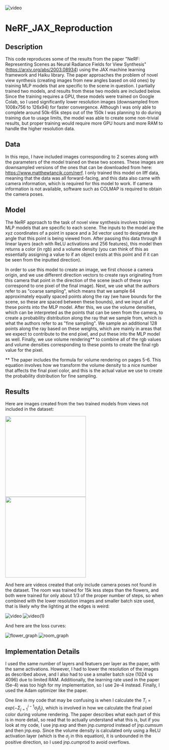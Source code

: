 ![video](https://user-images.githubusercontent.com/93054906/212564586-27b5ec87-bcd0-4e13-af68-af8f1116cf87.gif)
# NeRF_JAX_Reproduction
## Description
This code reproduces some of the results from the paper "NeRF: Representing Scenes as Neural Radiance Fields for View Synthesis" (https://arxiv.org/abs/2003.08934) 
using the JAX machine learning framework and Haiku library. The paper approaches the problem of novel view synthesis (creating images from new angles based on old ones)
by training MLP models that are specific to the scene in question. I partially trained two models, and results from these two models are included below. Since the training
requires a GPU, these models were trained on Google Colab, so I used significantly lower resolution images (downsampled from 1008x756 to 126x94) for faster convergence. 
Although I was only able to complete around 50k-65k steps out of the 150k I was planning to do during training due to usage limits, the model was able to create some
non-trivial results, but proper training would require more GPU hours and more RAM to handle the higher resolution data.

## Data
In this repo, I have included images corresponding to 2 scenes along with the parameters of the model trained on these two scenes. These images are downsampled versions of
the ones that can be downloaded from here: https://www.matthewtancik.com/nerf. I only trained this model on llff data, meaning that the data was all forward-facing,
and this data also came with camera information, which is required for this model to work. If camera information is not available, software such as COLMAP is required to
obtain the camera poses.

## Model
The NeRF approach to the task of novel view synthesis involves training MLP models that are specific to each scene. The inputs to the model are the xyz coordinates of a 
point in space and a 3d vector used to designate the angle that this point is being viewed from. After passing this data through 8 linear layers (each with ReLU
activations and 256 features), this model then returns a color (in rgb) and a volume density (you can think of this as essentially assigning a value to if an object
exists at this point and if it can be seen from the inputted direction).

In order to use this model to create an image, we first choose a camera origin, and we use different direction vectors to create rays originating from this camera that
point in the direction of the scene (each of these rays correspond to one pixel of the final image). Next, we use what the authors refer to as "coarse sampling", 
which means that we sample 64 approximately equally spaced points along the ray (we have bounds for the scene, so these are spaced between these bounds), 
and we input all of these points into the MLP model. After this, we use the volume densities, which can be interpreted as the points that can be seen from the camera,
to create a probability distribution along the ray that we sample from, which is what the authors refer to as "fine sampling". We sample an additional 128 points along the ray
based on these weights, which are mainly in areas that we expect to contribute to the end pixel, and put these into the MLP model as well. 
Finally, we use volume rendering** to combine all of the rgb values and volume densities corresponding to these points to create the final rgb value for the pixel.

** The paper includes the formula for volume rendering on pages 5-6. This equation involves how we transform the volume density to a nice number that affects the final pixel
color, and this is the actual value we use to create the probability distribution for fine sampling.

## Results
Here are images created from the two trained models from views not included in the dataset:

<img src="https://user-images.githubusercontent.com/93054906/212563317-75787dea-9a1c-4ae4-ae55-6d8fe3bf9b7a.png" width="256">
<img src="https://user-images.githubusercontent.com/93054906/212563444-2f8caec3-23b5-4a9e-b3f7-35828665f65f.png" width="256">

And here are videos created that only include camera poses not found in the dataset. The room was trained for 15k less steps than the flowers, and both were trained
for only about 1/3 of the proper number of steps, so when combined with the lower resolution images and smaller batch size used, that is likely why the lighting
at the edges is weird:

![video](https://user-images.githubusercontent.com/93054906/212563624-bdddd3df-2004-43e2-b825-1ac47f5a240c.gif)
![video(1)](https://user-images.githubusercontent.com/93054906/212563631-030d7055-e45b-4e90-8531-a221100f0742.gif)

And here are the loss curves:

![flower_graph](https://user-images.githubusercontent.com/93054906/212565086-f24d1813-b106-424f-96d4-d38b53cf034e.PNG)
![room_graph](https://user-images.githubusercontent.com/93054906/212565089-e4dfde95-99de-4957-9931-de2def49e8f2.PNG)


## Implementation Details
I used the same number of layers and featuers per layer as the paper, with the same activations. However, I had to lower the resolution of the images as described above,
and I also had to use a smaller batch size (1024 vs 4096) due to limited RAM. Additionally, the learning rate used in the paper (5e-4) was too high for my implementation,
so I use 2e-4 instead. Finally, I used the Adam optimizer like the paper.

One line in my code that may be confusing is when I calculate the $T_i = exp(-\Sigma_{j=1}^{i-1}\sigma_j\delta_j)$, which is involved in how we calculate the final pixel color
during volume rendering.
The paper describes what each part of this is in more detail, so read that to actually understand what this is, but if you look at my code, I use jnp.exp and then jnp.cumprod
instead of jnp.cumsum and then jnp.exp. Since the volume density is calculated only using a ReLU activation layer (which is the $\sigma_j$ in this equation), it is unbounded
in the positive direction, so I used jnp.cumprod to avoid overflows.
